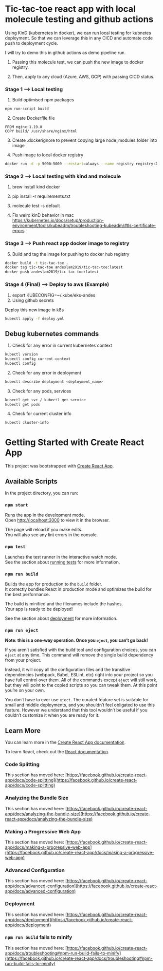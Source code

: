 # Tic-tac-toe react app with local molecule testing and github actions

Using KinD (kubernetes in docker), we can run local testing for kubnetes deployment.
So that we can leverage this in any CICD and automate code push to deployment cycle.

I will try to demo this in github actions as demo pipeline run.

1. Passing this molecule test, we can push the new image to docker registry.

2. Then, apply to any cloud (Azure, AWS, GCP) with passing CICD status.


### Stage 1 --> Local testing 
1. Build optimised npm packages
```bash
npm run-script build
```
2. Create Dockerfile file
```
FROM nginx:1.19.0
COPY build/ /usr/share/nginx/html
```

3. Create .dockerignore to prevent copying large node_modules folder into image

4. Push image to local docker registry
```bash
docker run -d -p 5000:5000 --restart=always --name registry registry:2
```

### Stage 2 --> Local testing with kind and molecule
1. brew install kind docker

2. pip install -r requirements.txt

3. molecule test -s default

4. Fix weird kinD behavior in mac
https://kubernetes.io/docs/setup/production-environment/tools/kubeadm/troubleshooting-kubeadm/#tls-certificate-errors


### Stage 3 --> Push react app docker image to registry
5. Build and tag the image for pushing to docker hub registry
```bash
docker build -t tic-tac-toe .
docker tag tic-tac-toe andeslam2019/tic-tac-toe:latest
docker push andeslam2019/tic-tac-toe:latest
```

### Stage 4 (Final) --> Deploy to aws (Example)
1. export KUBECONFIG=~/.kube/eks-andes
2. Using github secrets

Deploy this new image in k8s
```bash
kubectl apply -f deploy.yml
```


## Debug kubernetes commands

1. Check for any error in current kubernetes context
```bash
kubectl version
kubectl config current-context
kubectl config 
```

2. Check for any error in deployment
```bash
kubectl describe deployment <deployment_name>
```

3. Check for any pods, services
```bash
kubectl get svc / kubectl get service
kubectl get pods
```

4. Check for current cluster info
```bash
kubectl cluster-info
```

# Getting Started with Create React App

This project was bootstrapped with [Create React App](https://github.com/facebook/create-react-app).

## Available Scripts

In the project directory, you can run:

### `npm start`

Runs the app in the development mode.\
Open [http://localhost:3000](http://localhost:3000) to view it in the browser.

The page will reload if you make edits.\
You will also see any lint errors in the console.

### `npm test`

Launches the test runner in the interactive watch mode.\
See the section about [running tests](https://facebook.github.io/create-react-app/docs/running-tests) for more information.

### `npm run build`

Builds the app for production to the `build` folder.\
It correctly bundles React in production mode and optimizes the build for the best performance.

The build is minified and the filenames include the hashes.\
Your app is ready to be deployed!

See the section about [deployment](https://facebook.github.io/create-react-app/docs/deployment) for more information.

### `npm run eject`

**Note: this is a one-way operation. Once you `eject`, you can’t go back!**

If you aren’t satisfied with the build tool and configuration choices, you can `eject` at any time. This command will remove the single build dependency from your project.

Instead, it will copy all the configuration files and the transitive dependencies (webpack, Babel, ESLint, etc) right into your project so you have full control over them. All of the commands except `eject` will still work, but they will point to the copied scripts so you can tweak them. At this point you’re on your own.

You don’t have to ever use `eject`. The curated feature set is suitable for small and middle deployments, and you shouldn’t feel obligated to use this feature. However we understand that this tool wouldn’t be useful if you couldn’t customize it when you are ready for it.

## Learn More

You can learn more in the [Create React App documentation](https://facebook.github.io/create-react-app/docs/getting-started).

To learn React, check out the [React documentation](https://reactjs.org/).

### Code Splitting

This section has moved here: [https://facebook.github.io/create-react-app/docs/code-splitting](https://facebook.github.io/create-react-app/docs/code-splitting)

### Analyzing the Bundle Size

This section has moved here: [https://facebook.github.io/create-react-app/docs/analyzing-the-bundle-size](https://facebook.github.io/create-react-app/docs/analyzing-the-bundle-size)

### Making a Progressive Web App

This section has moved here: [https://facebook.github.io/create-react-app/docs/making-a-progressive-web-app](https://facebook.github.io/create-react-app/docs/making-a-progressive-web-app)

### Advanced Configuration

This section has moved here: [https://facebook.github.io/create-react-app/docs/advanced-configuration](https://facebook.github.io/create-react-app/docs/advanced-configuration)

### Deployment

This section has moved here: [https://facebook.github.io/create-react-app/docs/deployment](https://facebook.github.io/create-react-app/docs/deployment)

### `npm run build` fails to minify

This section has moved here: [https://facebook.github.io/create-react-app/docs/troubleshooting#npm-run-build-fails-to-minify](https://facebook.github.io/create-react-app/docs/troubleshooting#npm-run-build-fails-to-minify)

